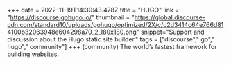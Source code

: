 +++
date = 2022-11-19T14:30:43.478Z
title = "HUGO"
link = "https://discourse.gohugo.io/"
thumbnail = "https://global.discourse-cdn.com/standard10/uploads/gohugo/optimized/2X/c/c2d3414c64e766d814100b32063948e604298a70_2_180x180.png"
snippet="Support and discussion about the Hugo static site builder."
tags = ["discourse"," go"," hugo"," community"]
+++
(community) The world’s fastest framework for building websites.

 
